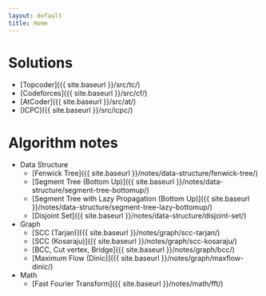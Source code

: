```yaml
---
layout: default
title: Home
---
```


# Solutions
  * [Topcoder]({{ site.baseurl }}/src/tc/)
  * [Codeforces]({{ site.baseurl }}/src/cf/)
  * [AtCoder]({{ site.baseurl }}/src/at/)
  * [ICPC]({{ site.baseurl }}/src/icpc/)

# Algorithm notes
  * Data Structure
    * [Fenwick Tree]({{ site.baseurl }}/notes/data-structure/fenwick-tree/)
    * [Segment Tree (Bottom Up)]({{ site.baseurl }}/notes/data-structure/segment-tree-bottomup/)
    * [Segment Tree with Lazy Propagation (Bottom Up)]({{ site.baseurl }}/notes/data-structure/segment-tree-lazy-bottomup/)
    * [Disjoint Set]({{ site.baseurl }}/notes/data-structure/disjoint-set/)
  * Graph
    * [SCC (Tarjan)]({{ site.baseurl }}/notes/graph/scc-tarjan/)
    * [SCC (Kosaraju)]({{ site.baseurl }}/notes/graph/scc-kosaraju/)
    * [BCC, Cut vertex, Bridge]({{ site.baseurl }}/notes/graph/bcc/)
    * [Maximum Flow (Dinic)]({{ site.baseurl }}/notes/graph/maxflow-dinic/)
  * Math
    * [Fast Fourier Transform]({{ site.baseurl }}/notes/math/fft/)
